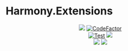 # Harmony.Extensions
<p align="center">
  <a href="https://github.com/BUTR/Harmony.Extensions" alt="Lines Of Code">
  <img src="https://tokei.rs/b1/github/BUTR/Harmony.Extensions?category=code" /></a>
  <a href="https://www.codefactor.io/repository/github/butr/harmony.extensions"><img src="https://www.codefactor.io/repository/github/butr/harmony.extensions/badge" alt="CodeFactor" /></a>
  </br>
  <a href="https://github.com/BUTR/Harmony.Extensions/actions?query=workflow%3ATest"><img src="https://github.com/BUTR/Harmony.Extensions/workflows/Test/badge.svg?branch=master&event=push" alt="Test" /></a>
  <a href="https://codecov.io/gh/BUTR/Bannerlord.UIExtenderEx"><img src="https://codecov.io/gh/BUTR/Harmony.Extensions/branch/master/graph/badge.svg" />
   </a>
  </br>
  <a href="https://www.nuget.org/packages/Harmony.Extensions" alt="NuGet Harmony.Extensions">
  <img src="https://img.shields.io/nuget/v/Harmony.Extensions.svg?label=NuGet%20Harmony.Extensions&colorB=blue" /></a>
  <a href="https://butr.github.io/Harmony.Extensions" alt="Documentation">
  <img src="https://img.shields.io/badge/Documentation-%F0%9F%94%8D-blue?style=flat" /></a>
  </br>
</p>
